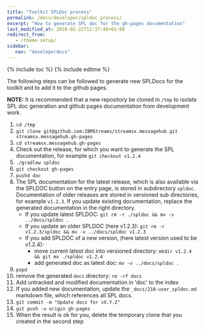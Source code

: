 ```yaml
---
title: "Toolkit SPLDoc process"
permalink: /docs/developer/spldoc_process/
excerpt: "How to generate SPL doc for the gh-pages documentation"
last_modified_at: 2018-02-22T12:37:48+01:00
redirect_from:
   - /theme-setup/
sidebar:
   nav: "developerdocs"
---
```

{% include toc %}
{% include editme %}

The following steps can be followed to generate new SPLDocs for the toolkit and to add it to the github pages. 

**NOTE:** It is recommended that a new repository be cloned in `/tmp` to isolate SPL doc generation and
github pages documentation from development work.

1. `cd /tmp`
1. `git clone git@github.com:IBMStreams/streamsx.messagehub.git streamsx.messagehub.gh-pages`
1. `cd streamsx.messagehub.gh-pages`
1. Check out the release, for which you want to generate the SPL documentation, for example `git checkout v1.2.4`
1. `./gradlew spldoc`
1. `git checkout gh-pages`
1. `pushd doc`
1. The SPL documentation for the latest release, which is also available via the SPLDOC button on the entry page, is stored in subdirectory
`spldoc`. Documentation of older releases are stored in versioned sub directories, for example `v1.2.3`. If you update existing documentation,
replace the generated documentation in the right directory.
    * If you update latest SPLDOC: `git rm -r ./spldoc && mv -v ../docs/spldoc .`
    * If you update an older SPLDOC (here v1.2.3): `git rm -r v1.2.3/spldoc && mv -v ../docs/spldoc v1.2.3`
    * If you add SPLDOC of a new version, (here latest version used to be v1.2.4):
       * move current latest doc into versioned directory: `mkdir v1.2.4 && git mv ./spldoc v1.2.4`
       * add generated doc as latest doc: `mv -v ../docs/spldoc .`
1. `popd`
1. remove the generated `docs` directory: `rm -rf docs`
1. Add untracked and modified documentation in 'doc' to the index
1. If you added new documentation, update the `_docs/210-user_spldoc.md` markdown file, which references all SPL docs.
1. `git commit -m "Update docs for vX.Y.Z"`
1. `git push -u origin gh-pages`
1. When the result is ok for you, delete the temporary clone that you created in the second step


